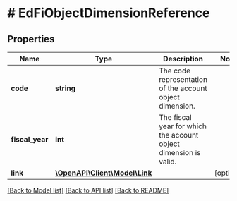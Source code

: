 # # EdFiObjectDimensionReference

## Properties

Name | Type | Description | Notes
------------ | ------------- | ------------- | -------------
**code** | **string** | The code representation of the account object dimension. |
**fiscal_year** | **int** | The fiscal year for which the account object dimension is valid. |
**link** | [**\OpenAPI\Client\Model\Link**](Link.md) |  | [optional]

[[Back to Model list]](../../README.md#models) [[Back to API list]](../../README.md#endpoints) [[Back to README]](../../README.md)
